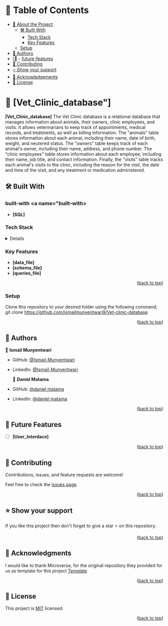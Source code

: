 # 📗 Table of Contents

- [📖 About the Project](#Vet_Clinic_database)
  - [🛠 Built With](#built-with)
    - [Tech Stack](#tech-stack)
    - [Key Features](#key-features)
  - [Setup](#setup)
- [👥 Authors](#Isma)
- [🔭 - [future-features](#User_Interdace)
- [🤝 Contributing](#contributing)
- [⭐️ Show your support](#support)
- [🙏 Acknowledgements](#microverse)
- [📝 License](#license)

<!-- PROJECT DESCRIPTION -->

# 📖 [Vet_Clinic_database"] <a name="Vet_Clinic_database"></a>

**[Vet_Clinic_database]** The Vet Clinic database is a relational database that manages information about animals, their owners, clinic employees, and visits. It allows veterinarians to keep track of appointments, medical records, and treatments, as well as billing information. The "animals" table stores information about each animal, including their name, date of birth, weight, and neutered status. The "owners" table keeps track of each animal's owner, including their name, address, and phone number. The "clinic employees" table stores information about each employee, including their name, job title, and contact information. Finally, the "visits" table tracks each animal's visits to the clinic, including the reason for the visit, the date and time of the visit, and any treatment or medication administered.

## 🛠 Built With <a name="SQL"></a>
### built-with <a name="built-with></a>
- **[SQL]**
### Tech Stack <a name="SQL"></a>

<details>
  <ul>
    <li><a href="https://developer.mozilla.org/en-US/docs/Web/SQL">SQL</a></li>
  </ul>
</details>

<!-- Features -->

### Key Features <a name="key-features"></a>

- **[data_file]**
- **[schema_file]**
- **[queries_file]**

<p align="right">(<a href="#readme-top">back to top</a>)</p>

### Setup

Clone this repository to your desired folder using the following command; git clone https://github.com/ismailmunyentwari9/Vet-clinic-database

<p align="right">(<a href="#readme-top">back to top</a>)</p>

<!-- AUTHORS -->

## 👥 Authors <a name="authors"></a>

👤 **Ismail Munyentwari**

- GitHub: [@Ismail-Munyentwari](https://github.com/ismailmunyentwari9)
- LinkedIn: [@Ismail-Munyentwari](https://www.linkedin.com/in/munyentwari-ismail-754718191/)
  
  👤 **Daniel Matama**

- GitHub: [@daniel matama](https://github.com/danielmatama)
- LinkedIn: [@daniel matama](https://www.linkedin.com/in/danielmatamamwebesa/)


<p align="right">(<a href="#readme-top">back to top</a>)</p>

<!-- FUTURE FEATURES -->

## 🔭 Future Features <a name="future-features"></a>

- [ ] **[User_Interdace]**

<p align="right">(<a href="#readme-top">back to top</a>)</p>

<!-- CONTRIBUTING -->

## 🤝 Contributing <a name="contributing"></a>

Contributions, issues, and feature requests are welcome!

Feel free to check the [issues page](https://github.com/ismailmunyentwari9/Vet-clinic-database/issues).

<p align="right">(<a href="#readme-top">back to top</a>)</p>

<!-- SUPPORT -->

## ⭐️ Show your support <a name="support"></a>

If you like this project then don't forget to give a star ⭐ on this repository.

<p align="right">(<a href="#readme-top">back to top</a>)</p>

<!-- ACKNOWLEDGEMENTS -->

## 🙏 Acknowledgments <a name="acknowledgements"></a>

I would like to thank Microverse, for the original repository they provided for us as template for this project [Template](https://github.com/microverseinc/curriculum-template-databases)

<p align="right">(<a href="#readme-top">back to top</a>)</p>

<!-- LICENSE -->

## 📝 License <a name="license"></a>

This project is [MIT](LICENSE.md) licensed.

<p align="right">(<a href="#readme-top">back to top</a>)</p>

